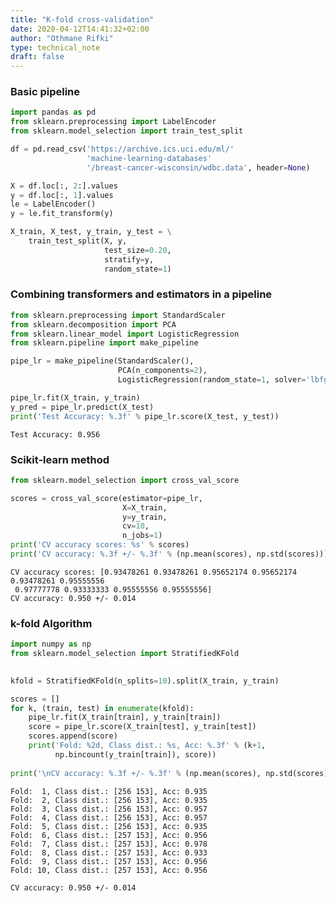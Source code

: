 ```yaml
---
title: "K-fold cross-validation"
date: 2020-04-12T14:41:32+02:00
author: "Othmane Rifki"
type: technical_note
draft: false
---
```

### Basic pipeline


```python
import pandas as pd
from sklearn.preprocessing import LabelEncoder
from sklearn.model_selection import train_test_split

df = pd.read_csv('https://archive.ics.uci.edu/ml/'
                 'machine-learning-databases'
                 '/breast-cancer-wisconsin/wdbc.data', header=None)

X = df.loc[:, 2:].values
y = df.loc[:, 1].values
le = LabelEncoder()
y = le.fit_transform(y)

X_train, X_test, y_train, y_test = \
    train_test_split(X, y, 
                     test_size=0.20,
                     stratify=y,
                     random_state=1)

```

### Combining transformers and estimators in a pipeline


```python
from sklearn.preprocessing import StandardScaler
from sklearn.decomposition import PCA
from sklearn.linear_model import LogisticRegression
from sklearn.pipeline import make_pipeline

pipe_lr = make_pipeline(StandardScaler(),
                        PCA(n_components=2),
                        LogisticRegression(random_state=1, solver='lbfgs'))

pipe_lr.fit(X_train, y_train)
y_pred = pipe_lr.predict(X_test)
print('Test Accuracy: %.3f' % pipe_lr.score(X_test, y_test))
```

    Test Accuracy: 0.956


### Scikit-learn method


```python
from sklearn.model_selection import cross_val_score

scores = cross_val_score(estimator=pipe_lr,
                         X=X_train,
                         y=y_train,
                         cv=10,
                         n_jobs=1)
print('CV accuracy scores: %s' % scores)
print('CV accuracy: %.3f +/- %.3f' % (np.mean(scores), np.std(scores)))
```

    CV accuracy scores: [0.93478261 0.93478261 0.95652174 0.95652174 0.93478261 0.95555556
     0.97777778 0.93333333 0.95555556 0.95555556]
    CV accuracy: 0.950 +/- 0.014


### k-fold Algorithm


```python
import numpy as np
from sklearn.model_selection import StratifiedKFold
    

kfold = StratifiedKFold(n_splits=10).split(X_train, y_train)

scores = []
for k, (train, test) in enumerate(kfold):
    pipe_lr.fit(X_train[train], y_train[train])
    score = pipe_lr.score(X_train[test], y_train[test])
    scores.append(score)
    print('Fold: %2d, Class dist.: %s, Acc: %.3f' % (k+1,
          np.bincount(y_train[train]), score))
    
print('\nCV accuracy: %.3f +/- %.3f' % (np.mean(scores), np.std(scores)))
```

    Fold:  1, Class dist.: [256 153], Acc: 0.935
    Fold:  2, Class dist.: [256 153], Acc: 0.935
    Fold:  3, Class dist.: [256 153], Acc: 0.957
    Fold:  4, Class dist.: [256 153], Acc: 0.957
    Fold:  5, Class dist.: [256 153], Acc: 0.935
    Fold:  6, Class dist.: [257 153], Acc: 0.956
    Fold:  7, Class dist.: [257 153], Acc: 0.978
    Fold:  8, Class dist.: [257 153], Acc: 0.933
    Fold:  9, Class dist.: [257 153], Acc: 0.956
    Fold: 10, Class dist.: [257 153], Acc: 0.956
    
    CV accuracy: 0.950 +/- 0.014

